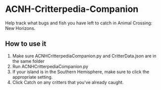 # ACNH-Critterpedia-Companion
Help track what bugs and fish you have left to catch in Animal Crossing: New Horizons.

## How to use it
1. Make sure ACNHCritterpediaCompanion.py and CritterData.json are in the same folder
2. Run ACNHCritterpediaCompanion.py
3. If your island is in the Southern Hemisphere, make sure to click the appropriate setting.
4. Click Catch on any critters that you've already caught.
